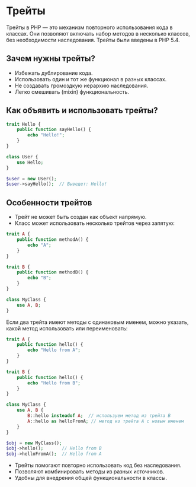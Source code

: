 # Трейты
Трейты в PHP — это механизм повторного использования кода в классах. Они позволяют включать набор методов в несколько классов, без необходимости наследования. Трейты были введены в PHP 5.4.

## Зачем нужны трейты?
- Избежать дублирование кода.
- Использовать один и тот же функционал в разных классах.
- Не создавать громоздкую иерархию наследования.
- Легко смешивать (mixin) функциональность.

## Как объявить и использовать трейты?
```php
trait Hello {
    public function sayHello() {
        echo "Hello!";
    }
}

class User {
    use Hello;
}

$user = new User();
$user->sayHello();  // Выведет: Hello!
```

## Особенности трейтов
- Трейт не может быть создан как объект напрямую.
- Класс может использовать несколько трейтов через запятую:
```php
trait A {
    public function methodA() {
        echo "A";
    }
}

trait B {
    public function methodB() {
        echo "B";
    }
}

class MyClass {
    use A, B;
}
```

Если два трейта имеют методы с одинаковым именем, можно указать, какой метод использовать или переименовать:
```php
trait A {
    public function hello() {
        echo "Hello from A";
    }
}

trait B {
    public function hello() {
        echo "Hello from B";
    }
}

class MyClass {
    use A, B {
        B::hello insteadof A;  // используем метод из трейта B
        A::hello as helloFromA; // метод из трейта A с новым именем
    }
}

$obj = new MyClass();
$obj->hello();       // Hello from B
$obj->helloFromA();  // Hello from A
```

- Трейты помогают повторно использовать код без наследования.
- Позволяют комбинировать методы из разных источников.
- Удобны для внедрения общей функциональности в классы.
